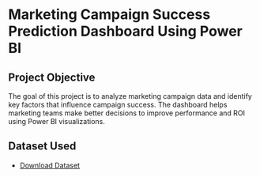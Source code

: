 # Marketing Campaign Success Prediction Dashboard Using Power BI
## Project Objective 
The goal of this project is to analyze marketing campaign data and identify key factors that influence campaign success. The dashboard helps marketing teams make better decisions to improve performance and ROI using Power BI visualizations.
## Dataset Used
- <a href="https://github.com/hiraazmat381/Marketing-Campaign-Success-Dashboard/blob/main/predictive_campaign_success.xlsx" target="_blank">Download Dataset</a>
